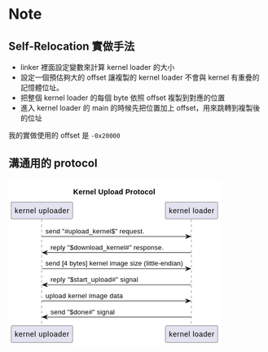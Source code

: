 # Note

## Self-Relocation 實做手法

- linker 裡面設定變數來計算 kernel loader 的大小
- 設定一個預估夠大的 offset 讓複製的 kernel loader 不會與 kernel 有重疊的記憶體位址。
- 把整個 kernel loader 的每個 byte 依照 offset 複製到對應的位置
- 進入 kernel loader 的 main 的時候先把位置加上 offset，用來跳轉到複製後的位址

我的實做使用的 offset 是 `-0x20000`

## 溝通用的 protocol

![alt text](protocol.png)